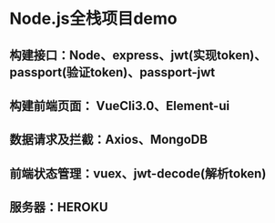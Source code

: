 # Node.js全栈项目demo  
## 构建接口：Node、express、jwt(实现token)、passport(验证token)、passport-jwt
## 构建前端页面： VueCli3.0、Element-ui
## 数据请求及拦截：Axios、MongoDB
## 前端状态管理：vuex、jwt-decode(解析token)
## 服务器：HEROKU